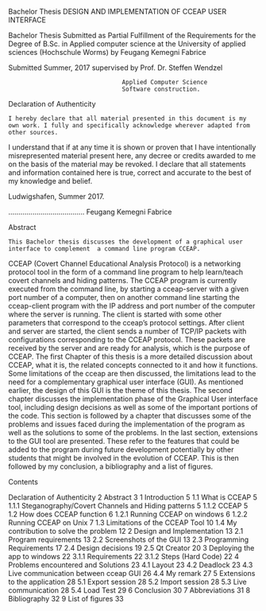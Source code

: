 ﻿Bachelor Thesis
DESIGN AND IMPLEMENTATION OF CCEAP USER INTERFACE


Bachelor Thesis Submitted as Partial Fulfillment of the Requirements for the Degree of B.Sc.  in Applied computer science at the University of applied sciences 
(Hochschule Worms)
by
Feugang Kemegni Fabrice

Submitted Summer, 2017
supervised by Prof.  Dr.  Steffen Wendzel 








									Applied Computer Science
									Software construction.


Declaration of Authenticity




	I hereby declare that all material presented in this document is my own work. I fully and specifically acknowledge wherever adapted from other sources.
I understand that if at any time it is shown or proven that I have intentionally misrepresented material present here, any decree or credits awarded to me on the basis of the material may be revoked.
I declare that all statements and information contained here is true, correct and accurate to the best of my knowledge and belief.















Ludwigshafen, Summer 2017.

………………………………..
Feugang Kemegni Fabrice

Abstract



	This Bachelor thesis discusses the development of a graphical user interface to complement  a command line program CCEAP.
CCEAP (Covert Channel Educational Analysis Protocol) is a networking protocol tool in the form of a command line program to help learn/teach covert channels and hiding patterns.
The CCEAP program is currently executed from the command line, by starting a cceap-server with a given port number of a computer, then on another command line starting the cceap-client program with the IP address and port number of the computer where the server is running. The client is started with some other parameters that correspond to the cceap’s protocol settings. After client and server are started, the client sends a number of TCP/IP packets with configurations corresponding to the CCEAP protocol. These packets are received by the server and are ready for analysis, which is the purpose of CCEAP.
	The first Chapter of this thesis is a more detailed discussion about CCEAP, what it is, the related concepts connected to it and how it functions. Some limitations of the cceap are then discussed, the limitations lead to the need for a complementary graphical user interface (GUI). As mentioned earlier, the design of this GUI is the theme of this thesis.
	The second chapter discusses the implementation phase of the Graphical User interface tool, including design decisions as well as some of the important portions of the code. This section is followed by a chapter that discusses some of the problems and issues faced during the implementation of the program as well as the solutions to some of the problems.
	In the last section, extensions to the GUI tool are presented. These refer to the features that could be added to the program during future development potentially by other students that might be involved in the evolution of CCEAP. This is then followed by my conclusion, a bibliography and a list of figures.


Contents


Declaration of Authenticity	2
Abstract	3
1	Introduction	5
1.1	What is CCEAP	5
1.1.1	Steganography/Covert Channels and Hiding patterns	5
1.1.2	CCEAP	5
1.2	How does CCEAP function	6
1.2.1	Running CCEAP on windows	6
1.2.2	Running CCEAP on Unix	7
1.3	Limitations of the CCEAP Tool	10
1.4	My contribution to solve the problem	12
2	Design and Implementation	13
2.1	Program requirements	13
2.2	Screenshots of the GUI	13
2.3	Programming Requirements	17
2.4	Design decisions	19
2.5	Qt Creator	20
3	Deploying the app to windows	22
3.1.1	Requirements	22
3.1.2	Steps (Hard Code)	22
4	Problems encountered and Solutions	23
4.1	Layout	23
4.2	Deadlock	23
4.3	Live communication between cceap GUI	26
4.4	My remark	27
5	Extensions to the application	28
5.1	Export session	28
5.2	Import session	28
5.3	Live communication	28
5.4	Load Test	29
6	Conclusion	30
7	Abbreviations	31
8	Bibliography	32
9	List of figures	33

